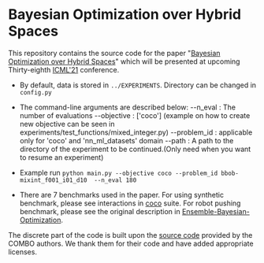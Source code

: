 # Bayesian Optimization over Hybrid Spaces

This repository contains the source code for the paper "[Bayesian Optimization over Hybrid Spaces]()" which will be presented at upcoming Thirty-eighth [ICML'21](https://icml.cc/Conferences/2021/AcceptedPapersInitial) conference. 

- By default, data is stored in `../EXPERIMENTS`. Directory can be changed in `config.py`
- The command-line arguments are described below:
         --n_eval : The number of evaluations
         --objective : ['coco'] (example on how to create new objective can be seen in experiments/test_functions/mixed_integer.py)
     --problem_id : applicable only for 'coco' and 'nn_ml_datasets' domain
         --path : A path to the directory of the experiment to be continued.(Only need when you want to resume an experiment)

- Example run
```python main.py --objective coco --problem_id bbob-mixint_f001_i01_d10  --n_eval 180```

- There are 7 benchmarks used in the paper. For using synthetic benchmark, please see interactions in [coco](https://github.com/numbbo/coco) suite. For robot pushing benchmark, please see the original description in [Ensemble-Bayesian-Optimization](https://github.com/zi-w/Ensemble-Bayesian-Optimization).

The discrete part of the code is built upon the [source code](https://github.com/QUVA-Lab/COMBO) provided by the COMBO authors. We thank them for their code and have added appropriate licenses. 

